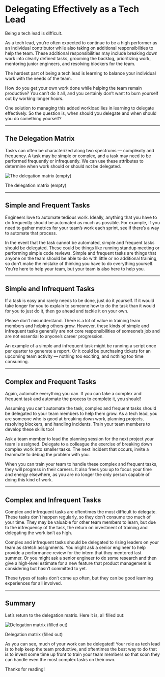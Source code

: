 # Delegating Effectively as a Tech Lead

Being a tech lead is difficult.

As a tech lead, you’re often expected to continue to be a high performer as an individual contributor while also taking on additional responsibilities to help the team. These additional responsibilities may include breaking down work into clearly defined tasks, grooming the backlog, prioritizing work, mentoring junior engineers, and resolving blockers for the team.

The hardest part of being a tech lead is learning to balance your individual work with the needs of the team.

How do you get your own work done while helping the team remain productive? You can’t do it all, and you certainly don’t want to burn yourself out by working longer hours.

One solution to managing this added workload lies in learning to delegate effectively. So the question is, when should you delegate and when should you do something yourself?

---

## The Delegation Matrix

Tasks can often be characterized along two spectrums — complexity and frequency. A task may be simple or complex, and a task may need to be performed frequently or infrequently. We can use these attributes to determine when work should or should not be delegated.

![The delegation matrix (empty)](https://dev-to-uploads.s3.amazonaws.com/uploads/articles/d6bi4tj9r3cdpgu4raf6.png)
<figcaption>The delegation matrix (empty)</figcaption>

---

## Simple and Frequent Tasks

Engineers love to automate tedious work. Ideally, anything that you have to do frequently should be automated as much as possible. For example, if you need to gather metrics for your team’s work each sprint, see if there’s a way to automate that process.

In the event that the task cannot be automated, simple and frequent tasks should be delegated. These could be things like running standup meeting or performing simple code reviews. Simple and frequent tasks are things that anyone on the team should be able to do with little or no additional training, so don’t make the mistake of thinking you have to do everything yourself. You’re here to help your team, but your team is also here to help you.

---

## Simple and Infrequent Tasks

If a task is easy and rarely needs to be done, just do it yourself. If it would take longer for you to explain to someone how to do the task than it would for you to just do it, then go ahead and tackle it on your own.

Please don’t misunderstand. There is a lot of value in training team members and helping others grow. However, these kinds of simple and infrequent tasks generally are not core responsibilities of someone’s job and are not essential to anyone’s career progression.

An example of a simple and infrequent task might be running a script once per quarter to generate a report. Or it could be purchasing tickets for an upcoming team activity — nothing too exciting, and nothing too time consuming.

---

## Complex and Frequent Tasks

Again, automate everything you can. If you can take a complex and frequent task and automate the process to complete it, you should!

Assuming you can’t automate the task, complex and frequent tasks should be delegated to your team members to help them grow. As a tech lead, you are someone who is good at breaking down work, planning projects, resolving blockers, and handling incidents. Train your team members to develop these skills too!

Ask a team member to lead the planning session for the next project your team is assigned. Delegate to a colleague  the exercise of breaking down complex work into smaller tasks. The next incident that occurs, invite a teammate to debug the problem with you.

When you can train your team to handle these complex and frequent tasks, they will progress in their careers. It also frees you up to focus your time and energy elsewhere, as you are no longer the only person capable of doing this kind of work.

---

## Complex and Infrequent Tasks

Complex and infrequent tasks are oftentimes the most difficult to delegate. These tasks don’t happen regularly, so they don’t consume too much of your time. They may be valuable for other team members to learn, but due to the infrequency of the task, the return on investment of training and delegating the work isn’t as high.

Complex and infrequent tasks should be delegated to rising leaders on your team as stretch assignments. You might ask a senior engineer to help provide a performance review for the intern that they mentored last summer. Or you might ask a senior engineer to do some research and then give a high-level estimate for a new feature that product management is considering but hasn’t committed to yet.

These types of tasks don’t come up often, but they can be good learning experiences for all involved.

---

## Summary

Let’s return to the delegation matrix. Here it is, all filled out:

![Delegation matrix (filled out)](https://dev-to-uploads.s3.amazonaws.com/uploads/articles/ky0o8qge4wxqzexwo88h.png)
<figcaption>Delegation matrix (filled out)</figcaption>

As you can see, much of your work can be delegated! Your role as tech lead is to help keep the team productive, and oftentimes the best way to do that is to invest some time up front to train your team members so that soon they can handle even the most complex tasks on their own.

Thanks for reading!

